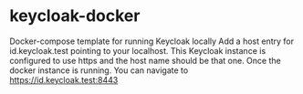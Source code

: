 # keycloak-docker
Docker-compose template for running Keycloak locally
Add a host entry for id.keycloak.test pointing to your localhost. This Keycloak instance is configured to use https and the host name should be that one. 
Once the docker instance is running. You can navigate to https://id.keycloak.test:8443
